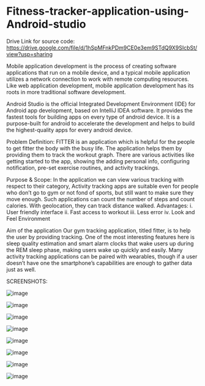 # Fitness-tracker-application-using-Android-studio

Drive Link for source code: https://drive.google.com/file/d/1hSpMFnkPDm9CE0e3em9STdQ9X9SIcbSt/view?usp=sharing

Mobile application development is the process of creating software applications that run on a mobile device, and a typical mobile application utilizes a network connection to work with remote computing resources. Like web application development, mobile application development has its roots in more traditional software development.

Android Studio is the official Integrated Development Environment (IDE) for Android app development, based on IntelliJ IDEA software. It provides the fastest tools for building apps on every type of android device. It is a purpose-built for android to accelerate the development and helps to build the highest-quality apps for every android device.

Problem Definition: 
FITTER is an application which is helpful for the people to get fitter the body with the busy life. The application helps them by providing them to track the workout graph. There are various activities like getting started to the app, showing the adding personal info, configuring notification,
pre-set exercise routines, and activity trackings.

Purpose & Scope:
In the application we can view various tracking with respect to their category, Activity tracking apps are suitable even for people who don’t go to gym or not fond of sports, but still want to make sure they move enough. Such applications can count the number of steps and count calories. With geolocation, they can track distance walked.
Advantages:
i. User friendly interface
ii. Fast access to workout
iii. Less error
iv. Look and Feel Environment

Aim of the application
Our gym tracking application, titled fitter, is to help the user by providing tracking. One of the most interesting features here is sleep quality estimation and smart alarm clocks that wake users up during the REM sleep phase, making users wake up quickly and easily. Many activity tracking applications can be paired with wearables, though if a user doesn’t have one the smartphone’s capabilities are enough to gather data just as well.

SCREENSHOTS: 

![image](https://user-images.githubusercontent.com/98044958/197380131-53efc500-5b26-4ac3-88a0-bb2774af6f80.png)

![image](https://user-images.githubusercontent.com/98044958/197380142-982ab736-0d12-49dd-ac48-9cd99a7b0c32.png)

![image](https://user-images.githubusercontent.com/98044958/197380147-c69227d7-9094-4d1b-be3f-fc85828a3f26.png)

![image](https://user-images.githubusercontent.com/98044958/197380157-a67a4de7-c7b1-4c75-9966-2035c3a5b9da.png)

![image](https://user-images.githubusercontent.com/98044958/197380163-531944fc-fb0d-46c7-916d-0ed69883e3fb.png)

![image](https://user-images.githubusercontent.com/98044958/197380167-58b954e7-0f3c-4983-94fb-662e181b6ca5.png)

![image](https://user-images.githubusercontent.com/98044958/197380177-32d7099a-68d5-4beb-883d-03e7e759d05c.png)

![image](https://user-images.githubusercontent.com/98044958/197380197-71ed11a4-51eb-417d-84fe-afe1f419392a.png)
